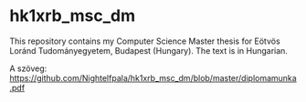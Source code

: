 # hk1xrb_msc_dm
This repository contains my Computer Science Master thesis for Eötvös Loránd Tudományegyetem, Budapest (Hungary). The text is in Hungarian.

A szöveg: https://github.com/Nightelfpala/hk1xrb_msc_dm/blob/master/diplomamunka.pdf
